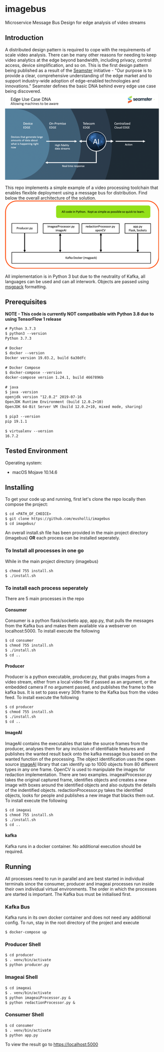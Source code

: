 # imagebus

Microservice Message Bus Design for edge analysis of video streams

## Introduction

A distributed design pattern is required to cope with the requirements of scale video analysis. There can be many other reasons for needing to keep video analytics at the edge beyond bandwidth, including privacy, control access, device simplification, and so on. This is the first design pattern being published as a result of the [Seamster](https://seamster.io) initiative - "Our purpose is to provide a clear, comprehensive understanding of the edge market and to support industry-wide adoption of edge-enabled technologies and innovations." Seamster defines the basic DNA behind every edge use case being discovered.
![Seamster edge use case DNA](dna.png "Seamster edge use case DNA")

This repo implements a simple example of a video processing toolchain that enables flexible deployment using a message bus for distribution. Find below the overall architecture of the solution.
![imagebus architecture](architecture.png "imagebus Design Architecture")

All implementation is in Python 3 but due to the neutrality of Kafka, all languages can be used and can all interwork. Objects are passed using [msgpack](https://msgpack.org) formatting.

## Prerequisites

**NOTE - This code is currently NOT compatibable with Python 3.8 due to using TensorFlow 1 release**

```
# Python 3.7.3
$ python3 --version
Python 3.7.3

# Docker
$ docker --version
Docker version 19.03.2, build 6a30dfc

# Docker Compose
$ docker-compose --version
docker-compose version 1.24.1, build 4667896b

# java
$ java -version
openjdk version "12.0.2" 2019-07-16
OpenJDK Runtime Environment (build 12.0.2+10)
OpenJDK 64-Bit Server VM (build 12.0.2+10, mixed mode, sharing)

$ pip3 --version
pip 19.1.1

$ virtualenv --version
16.7.2

```

## Tested Environment

Operating system:

- macOS Mojave 10.14.6

## Installing

To get your code up and running, first let's clone the repo locally then compose the project:

```
$ cd <PATH_OF_CHOICE>
$ git clone https://github.com/eusholli/imagebus
$ cd imagebus/
```

An overall install.sh file has been provided in the main project directory (imagebus) **OR** each process can be installed seperately.

### To Install all processes in one go

While in the main project directory (imagebus)

```
$ chmod 755 install.sh
$ ./install.sh
```

### To install each process seperately

There are 5 main processes in the repo

#### Consumer

Consumer is a python flask/socketio app, app.py, that pulls the messages from the Kafka bus and makes them available via a webserver on localhost:5000. To install execute the following

```
$ cd consumer
$ chmod 755 install.sh
$ ./install.sh
$ cd ..
```

#### Producer

Producer is a python executable, producer.py, that grabs images from a video stream, either from a local video file if passed as an argument, or the embedded camera if no argument passed, and publishes the frame to the kafka bus. It is set to pass every 30th frame to the Kafka bus from the video feed. To install execute the following

```
$ cd producer
$ chmod 755 install.sh
$ ./install.sh
$ cd ..
```

#### ImageAI

ImageAI contains the executables that take the source frames from the producer, analyses them for any inclusion of identifiable features and publishes the wanted result back onto the kafka message bus based on the wanted function of the processing. The object identification uses the open source [imageAI](https://imageai.readthedocs.io/en/latest/) library that can identify up to 1000 objects from 80 different types in any one frame. OpenCV is used to manipulate the images for redaction implementation. There are two examples. imageaiProcessor.py takes the original captured frame, identifies objects and creates a new image with boxes around the identified objects and also outputs the details of the indentified objects. redactionProcessor.py takes the identified objects, looks for people and publishes a new image that blacks them out. To install execute the following

```
$ cd imageai
$ chmod 755 install.sh
$ ./install.sh
$ cd ..
```

#### kafka

Kafka runs in a docker container. No additional execution should be required.

## Running

All processes need to run in parallel and are best started in individual terminals since the consumer, producer and imageai processes run inside their own individual virtual environments. The order in which the processes are started is important. The Kafka bus must be initialised first.

### Kafka Bus

Kafka runs in its own docker container and does not need any additional config. To run, stay in the root directory of the project and execute

```
$ docker-compose up
```

### Producer Shell

```
$ cd producer
$ . venv/bin/activate
$ python producer.py
```

### Imageai Shell

```
$ cd imageai
$ . venv/bin/activate
$ python imageaiProcessor.py &
$ python redactionProcessor.py &
```

### Consumer Shell

```
$ cd consumer
$ . venv/bin/activate
$ python app.py
```

To view the result go to [https://localhost:5000](https://localhost:5000)
